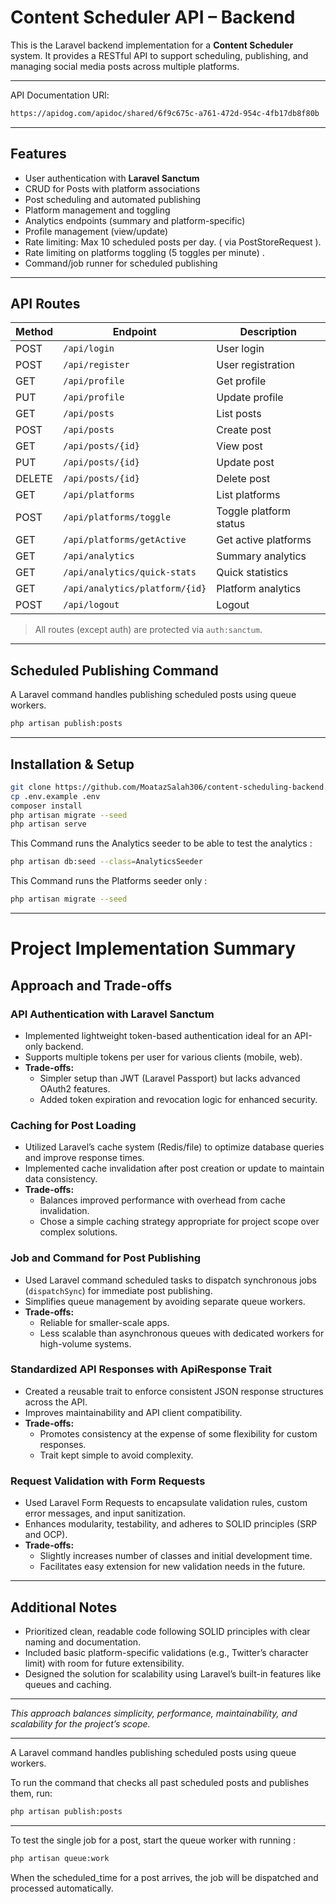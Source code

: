 # Content Scheduler API – Backend

This is the Laravel backend implementation for a **Content Scheduler** system. It provides a RESTful API to support scheduling, publishing, and managing social media posts across multiple platforms.

---
API Documentation URl: 
```bash
https://apidog.com/apidoc/shared/6f9c675c-a761-472d-954c-4fb17db8f80b
```

---

## Features

- User authentication with **Laravel Sanctum**
- CRUD for Posts with platform associations
- Post scheduling and automated publishing
- Platform management and toggling
- Analytics endpoints (summary and platform-specific)
- Profile management (view/update)
- Rate limiting: Max 10 scheduled posts per day. ( via PostStoreRequest ).
- Rate limiting on platforms toggling (5 toggles per minute) .
- Command/job runner for scheduled publishing

---

## API Routes

| Method | Endpoint                          | Description |
|--------|-----------------------------------|-------------|
| POST   | `/api/login`                      | User login |
| POST   | `/api/register`                   | User registration |
| GET    | `/api/profile`                    | Get profile |
| PUT    | `/api/profile`                    | Update profile |
| GET    | `/api/posts`                      | List posts |
| POST   | `/api/posts`                      | Create post |
| GET    | `/api/posts/{id}`                 | View post |
| PUT    | `/api/posts/{id}`                 | Update post |
| DELETE | `/api/posts/{id}`                 | Delete post |
| GET    | `/api/platforms`                  | List platforms |
| POST   | `/api/platforms/toggle`           | Toggle platform status |
| GET    | `/api/platforms/getActive`        | Get active platforms |
| GET    | `/api/analytics`                  | Summary analytics |
| GET    | `/api/analytics/quick-stats`      | Quick statistics |
| GET    | `/api/analytics/platform/{id}`    | Platform analytics |
| POST   | `/api/logout`                     | Logout |

> All routes (except auth) are protected via `auth:sanctum`.

---

## Scheduled Publishing Command

A Laravel command handles publishing scheduled posts using queue workers.

```bash
php artisan publish:posts
```
---

## Installation & Setup

```bash
git clone https://github.com/MoatazSalah306/content-scheduling-backend.git
cp .env.example .env
composer install
php artisan migrate --seed
php artisan serve
```
This Command runs the Analytics seeder to be able to test the analytics :
```bash
php artisan db:seed --class=AnalyticsSeeder
```
This Command runs the Platforms seeder only :
```bash
php artisan migrate --seed
```



 
---
# Project Implementation Summary

## Approach and Trade-offs

### API Authentication with Laravel Sanctum
- Implemented lightweight token-based authentication ideal for an API-only backend.
- Supports multiple tokens per user for various clients (mobile, web).
- **Trade-offs:**
  - Simpler setup than JWT (Laravel Passport) but lacks advanced OAuth2 features.
  - Added token expiration and revocation logic for enhanced security.

### Caching for Post Loading
- Utilized Laravel’s cache system (Redis/file) to optimize database queries and improve response times.
- Implemented cache invalidation after post creation or update to maintain data consistency.
- **Trade-offs:**
  - Balances improved performance with overhead from cache invalidation.
  - Chose a simple caching strategy appropriate for project scope over complex solutions.

### Job and Command for Post Publishing
- Used Laravel command scheduled tasks to dispatch synchronous jobs (`dispatchSync`) for immediate post publishing.
- Simplifies queue management by avoiding separate queue workers.
- **Trade-offs:**
  - Reliable for smaller-scale apps.
  - Less scalable than asynchronous queues with dedicated workers for high-volume systems.

### Standardized API Responses with ApiResponse Trait
- Created a reusable trait to enforce consistent JSON response structures across the API.
- Improves maintainability and API client compatibility.
- **Trade-offs:**
  - Promotes consistency at the expense of some flexibility for custom responses.
  - Trait kept simple to avoid complexity.

### Request Validation with Form Requests
- Used Laravel Form Requests to encapsulate validation rules, custom error messages, and input sanitization.
- Enhances modularity, testability, and adheres to SOLID principles (SRP and OCP).
- **Trade-offs:**
  - Slightly increases number of classes and initial development time.
  - Facilitates easy extension for new validation needs in the future.

---

## Additional Notes
- Prioritized clean, readable code following SOLID principles with clear naming and documentation.
- Included basic platform-specific validations (e.g., Twitter’s character limit) with room for future extensibility.
- Designed the solution for scalability using Laravel’s built-in features like queues and caching.

---

*This approach balances simplicity, performance, maintainability, and scalability for the project’s scope.*

---

A Laravel command handles publishing scheduled posts using queue workers.

To run the command that checks all past scheduled posts and publishes them, run:

```bash
php artisan publish:posts
```

---

To test the single job for a post, start the queue worker with running :
```bash
php artisan queue:work
```
When the scheduled_time for a post arrives, the job will be dispatched and processed automatically.
